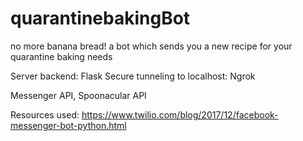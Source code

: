# quarantinebakingBot
no more banana bread! a bot which sends you a new recipe for your quarantine baking needs

Server backend: Flask
Secure tunneling to localhost: Ngrok

Messenger API, Spoonacular API

Resources used: 
https://www.twilio.com/blog/2017/12/facebook-messenger-bot-python.html

